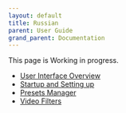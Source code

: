 ```yaml
---
layout: default
title: Russian
parent: User Guide
grand_parent: Documentation
---
```


This page is Working in progress.

- [User Interface Overview](1-User_Interface_Overview_ru.pdf)   
- [Startup and Setting up](2-Startup_and_Setup_ru.pdf)
- [Presets Manager](3-Presets_Manager_ru.pdf)
- [Video Filters](4-Video_filters_ru.pdf)

